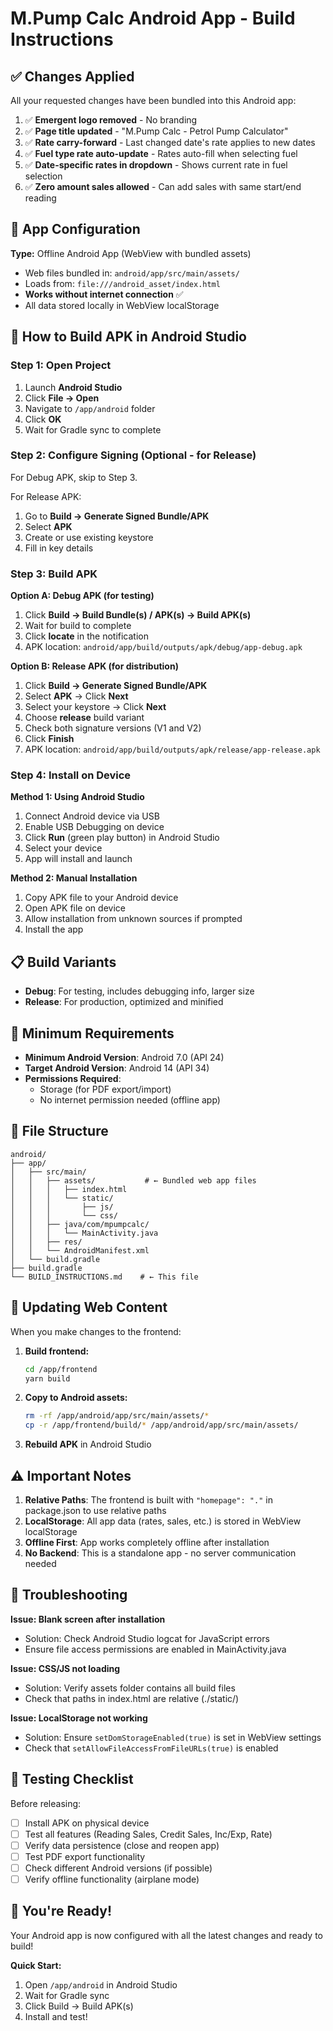 # M.Pump Calc Android App - Build Instructions

## ✅ Changes Applied

All your requested changes have been bundled into this Android app:

1. ✅ **Emergent logo removed** - No branding
2. ✅ **Page title updated** - "M.Pump Calc - Petrol Pump Calculator"
3. ✅ **Rate carry-forward** - Last changed date's rate applies to new dates
4. ✅ **Fuel type rate auto-update** - Rates auto-fill when selecting fuel
5. ✅ **Date-specific rates in dropdown** - Shows current rate in fuel selection
6. ✅ **Zero amount sales allowed** - Can add sales with same start/end reading

## 📱 App Configuration

**Type:** Offline Android App (WebView with bundled assets)
- Web files bundled in: `android/app/src/main/assets/`
- Loads from: `file:///android_asset/index.html`
- **Works without internet connection** ✅
- All data stored locally in WebView localStorage

## 🚀 How to Build APK in Android Studio

### Step 1: Open Project
1. Launch **Android Studio**
2. Click **File → Open**
3. Navigate to `/app/android` folder
4. Click **OK**
5. Wait for Gradle sync to complete

### Step 2: Configure Signing (Optional - for Release)
For Debug APK, skip to Step 3.

For Release APK:
1. Go to **Build → Generate Signed Bundle/APK**
2. Select **APK**
3. Create or use existing keystore
4. Fill in key details

### Step 3: Build APK

**Option A: Debug APK (for testing)**
1. Click **Build → Build Bundle(s) / APK(s) → Build APK(s)**
2. Wait for build to complete
3. Click **locate** in the notification
4. APK location: `android/app/build/outputs/apk/debug/app-debug.apk`

**Option B: Release APK (for distribution)**
1. Click **Build → Generate Signed Bundle/APK**
2. Select **APK** → Click **Next**
3. Select your keystore → Click **Next**
4. Choose **release** build variant
5. Check both signature versions (V1 and V2)
6. Click **Finish**
7. APK location: `android/app/build/outputs/apk/release/app-release.apk`

### Step 4: Install on Device

**Method 1: Using Android Studio**
1. Connect Android device via USB
2. Enable USB Debugging on device
3. Click **Run** (green play button) in Android Studio
4. Select your device
5. App will install and launch

**Method 2: Manual Installation**
1. Copy APK file to your Android device
2. Open APK file on device
3. Allow installation from unknown sources if prompted
4. Install the app

## 📋 Build Variants

- **Debug**: For testing, includes debugging info, larger size
- **Release**: For production, optimized and minified

## 🔧 Minimum Requirements

- **Minimum Android Version**: Android 7.0 (API 24)
- **Target Android Version**: Android 14 (API 34)
- **Permissions Required**:
  - Storage (for PDF export/import)
  - No internet permission needed (offline app)

## 📁 File Structure

```
android/
├── app/
│   ├── src/main/
│   │   ├── assets/           # ← Bundled web app files
│   │   │   ├── index.html
│   │   │   └── static/
│   │   │       ├── js/
│   │   │       └── css/
│   │   ├── java/com/mpumpcalc/
│   │   │   └── MainActivity.java
│   │   ├── res/
│   │   └── AndroidManifest.xml
│   └── build.gradle
├── build.gradle
└── BUILD_INSTRUCTIONS.md    # ← This file
```

## 🔄 Updating Web Content

When you make changes to the frontend:

1. **Build frontend:**
   ```bash
   cd /app/frontend
   yarn build
   ```

2. **Copy to Android assets:**
   ```bash
   rm -rf /app/android/app/src/main/assets/*
   cp -r /app/frontend/build/* /app/android/app/src/main/assets/
   ```

3. **Rebuild APK** in Android Studio

## ⚠️ Important Notes

1. **Relative Paths**: The frontend is built with `"homepage": "."` in package.json to use relative paths
2. **LocalStorage**: All app data (rates, sales, etc.) is stored in WebView localStorage
3. **Offline First**: App works completely offline after installation
4. **No Backend**: This is a standalone app - no server communication needed

## 🐛 Troubleshooting

**Issue: Blank screen after installation**
- Solution: Check Android Studio logcat for JavaScript errors
- Ensure file access permissions are enabled in MainActivity.java

**Issue: CSS/JS not loading**
- Solution: Verify assets folder contains all build files
- Check that paths in index.html are relative (./static/)

**Issue: LocalStorage not working**
- Solution: Ensure `setDomStorageEnabled(true)` is set in WebView settings
- Check that `setAllowFileAccessFromFileURLs(true)` is enabled

## 📱 Testing Checklist

Before releasing:
- [ ] Install APK on physical device
- [ ] Test all features (Reading Sales, Credit Sales, Inc/Exp, Rate)
- [ ] Verify data persistence (close and reopen app)
- [ ] Test PDF export functionality
- [ ] Check different Android versions (if possible)
- [ ] Verify offline functionality (airplane mode)

## 🎉 You're Ready!

Your Android app is now configured with all the latest changes and ready to build!

**Quick Start:**
1. Open `/app/android` in Android Studio
2. Wait for Gradle sync
3. Click Build → Build APK(s)
4. Install and test!
